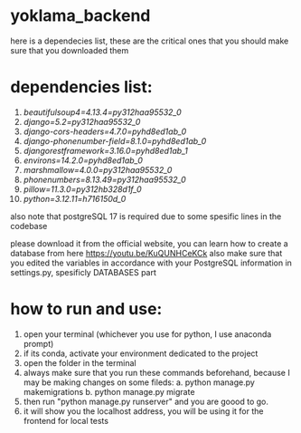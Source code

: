 # yoklama_backend


here is a dependecies list, these are the critical ones that you should make sure that you downloaded them

# dependencies list:

1. *beautifulsoup4=4.13.4=py312haa95532_0*
2. *django=5.2=py312haa95532_0*
3. *django-cors-headers=4.7.0=pyhd8ed1ab_0*
4. *django-phonenumber-field=8.1.0=pyhd8ed1ab_0*
5. *djangorestframework=3.16.0=pyhd8ed1ab_1*
6. *environs=14.2.0=pyhd8ed1ab_0*
7. *marshmallow=4.0.0=py312haa95532_0*
8. *phonenumbers=8.13.49=py312haa95532_0*
9. *pillow=11.3.0=py312hb328d1f_0*
10. *python=3.12.11=h716150d_0*

also note that postgreSQL 17 is required due to some spesific lines in the codebase

please download it from the official website, you can learn how to create a database from here https://youtu.be/KuQUNHCeKCk
also make sure that you edited the variables in accordance with your PostgreSQL information in settings.py, spesificly DATABASES part

# how to run and use:

1. open your terminal (whichever you use for python, I use anaconda prompt)
2. if its conda, activate your environment dedicated to the project
3. open the folder in the terminal
4. always make sure that you run these commands beforehand, because I may be making changes on some fileds:
   a. python manage.py makemigrations
   b. python manage.py migrate
5. then run "python manage.py runserver" and you are goood to go.
6. it will show you the localhost address, you will be using it for the frontend for local tests

